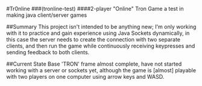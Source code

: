 #Tr0nline
###(tronline-test)
####2-player "Online" Tron Game
a test in making java client/server games

##Summary
This project isn't intended to be anything new; I'm only working with it to practice and gain experience using Java Sockets dynamically, in this case the server needs to create the connection with two separate clients, and then run the game while continuously receiving keypresses and sending feedback to both clients.

##Current State
Base 'TRON' frame almost complete, have not started working with a server or sockets yet, although the game is [almost] playable with two players on one computer using arrow keys and WASD.
